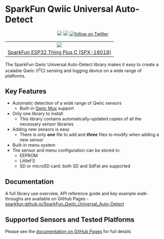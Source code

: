 # SparkFun Qwiic Universal Auto-Detect

<p align="center">
	<a href="https://github.com/sparkfun/SparkFun_Qwiic_Universal_Auto-Detect/issues" alt="Issues">
		<img src="https://img.shields.io/github/issues/sparkfun/SparkFun_Qwiic_Universal_Auto-Detect.svg" /></a>
	<a href="https://github.com/sparkfun/SparkFun_Qwiic_Universal_Auto-Detect/blob/master/LICENSE" alt="License">
		<img src="https://img.shields.io/badge/license-MIT-blue.svg" /></a>
	<a href="https://twitter.com/intent/follow?screen_name=sparkfun">
        	<img src="https://img.shields.io/twitter/follow/sparkfun.svg?style=social&logo=twitter"
           	 alt="follow on Twitter"></a>
</p>

<table class="table table-hover table-striped table-bordered">
  <tr align="center">
   <td><a href="https://www.sparkfun.com/products/18018"><img src="https://cdn.sparkfun.com//assets/parts/1/7/2/3/9/18018-Thing_Plus_C_-_ESP32_WROOM-01.jpg"></a></td>
  </tr>
  <tr align="center">
    <td><a href="https://www.sparkfun.com/products/18018">SparkFun ESP32 Thing Plus C (SPX-18018)</a></td>
  </tr>
</table>

The SparkFun Qwiic Universal Auto-Detect library makes it easy to create a scalable Qwiic (I<sup>2</sup>C) sensing and logging device on a wide range of platforms.


## Key Features

* Automatic detection of a wide range of Qwiic sensors
  * Built-in [Qwiic Mux](https://www.sparkfun.com/products/16784) support
* Only one library to install
  * This library contains automatically-updated copies of all the necessary sensor libraries
* Adding new sensors is easy
  * There is only _**one**_ file to add and _**three**_ files to modify when adding a new sensor
* Built-in menu system
* The sensor and menu configuration can be stored in:
  * EEPROM
  * LittleFS
  * SD or microSD card: both SD and SdFat are supported

## Documentation

A full library use overview, API reference guide and key example walk-throughs are available on GitHub Pages - [sparkfun.github.io/SparkFun_Qwiic_Universal_Auto-Detect](https://sparkfun.github.io/SparkFun_Qwiic_Universal_Auto-Detect/)

## Supported Sensors and Tested Platforms

Please see the [documentation on GitHub Pages](https://sparkfun.github.io/SparkFun_Qwiic_Universal_Auto-Detect/) for full details
